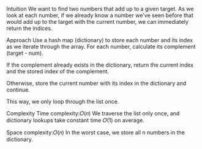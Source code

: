 Intuition
We want to find two numbers that add up to a given target.
As we look at each number, if we already know a number we've seen before that would add up to the target with the current number, we can immediately return the indices.

Approach
Use a hash map (dictionary) to store each number and its index as we iterate through the array.
For each number, calculate its complement (target - num).

If the complement already exists in the dictionary, return the current index and the stored index of the complement.

Otherwise, store the current number with its index in the dictionary and continue.

This way, we only loop through the list once.

Complexity
Time complexity:𝑂(𝑛)
We traverse the list only once, and dictionary lookups take constant time 𝑂(1) on average.

Space complexity:𝑂(𝑛)
In the worst case, we store all n numbers in the dictionary.

